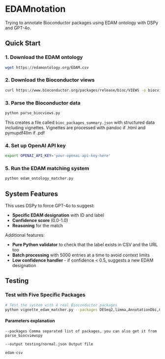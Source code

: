 # EDAMnotation

Trying to annotate Bioconductor packages using EDAM ontology with DSPy and GPT-4o.

## Quick Start

### 1. Download the EDAM ontology

```bash
wget https://edamontology.org/EDAM.csv
```

### 2. Download the Bioconductor views

```bash
curl https://www.bioconductor.org/packages/release/bioc/VIEWS -o biocviews.txt
```

### 3. Parse the Bioconductor data

```bash
python parse_biocviews.py
```

This creates a file called `bioc_packages_summary.json` with structured data including vignettes.
Vignettes are processed with pandoc if .html and pymupdf4llm if .pdf

### 4. Set up OpenAI API key

```bash
export OPENAI_API_KEY='your-openai-api-key-here'
```

### 5. Run the EDAM matching system

```bash
python edam_ontology_matcher.py
```

## System Features

This uses DSPy to force GPT-4o to suggest:
- **Specific EDAM designation** with ID and label
- **Confidence score** (0.0-1.0) 
- **Reasoning** for the match

Additional features:
- **Pure Python validator** to check that the label exists in CSV and the URL too
- **Batch processing** with 5000 entries at a time to avoid context limits
- **Low confidence handler** - if confidence < 0.5, suggests a new EDAM designation

## Testing

### Test with Five Specific Packages

```bash
# Test the system with 4 real Bioconductor packages
python vignette_edam_matcher.py --packages DESeq2,limma,AnnotationDbi,GEOquery --output testing/normal.json --edam-csv EDAM.csv --iterative_mode --simple_mode --threshold 0.95
```

#### Parameters explanation

```
--packages Comma separated list of packages, you can also get it from parse_biocviewspy
```

```
--output testing/normal.json Output file
```

```
edam-csv
```
